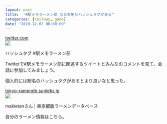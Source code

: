 ```yaml
---
layout: post
title:  "#駅メモラーメン部 なる有用なハッシュタグがある"
categories: [railway, game]
date: "2019-12-07 00:00:00"
---
```



<div class="card">
  <a href="https://twitter.com/hashtag/%E9%A7%85%E3%83%A1%E3%83%A2%E3%83%A9%E3%83%BC%E3%83%A1%E3%83%B3%E9%83%A8?src=hashtag_click"></a>
  <div class="card__header">
    <a href="https://twitter.com/hashtag/%E9%A7%85%E3%83%A1%E3%83%A2%E3%83%A9%E3%83%BC%E3%83%A1%E3%83%B3%E9%83%A8?src=hashtag_click">twitter.com</a>
  </div>
  <div class="card__image">
    <img src="https://abs.twimg.com/icons/apple-touch-icon-192x192.png">
  </div>
  <div class="card__title">
    <p>ハッシュタグ #駅メモラーメン部</p>
  </div>
  <div class="card__description">
    <p>Twitterで#駅メモラーメン部に関連するツイートとみんなのコメントを見て、会話に参加してみましょう。</p>
  </div>
</div>



個人的には駅名のハッシュタグがあるとより良いなと思った。


<div class="card">
  <a href="https://tokyo-ramendb.supleks.jp/u/202540.html"></a>
  <div class="card__header">
    <a href="https://tokyo-ramendb.supleks.jp/u/202540.html">tokyo-ramendb.supleks.jp</a>
  </div>
  <div class="card__image">
    <img src="https://s1.spkimg.com/spjp/ramendb/apple-touch-icon.png">
  </div>
  <div class="card__title">
    <p>makietanさん | 東京都版ラーメンデータベース</p>
  </div>
  <div class="card__description">
    <p></p>
  </div>
</div>


自分のラーメン情報はこちら。


